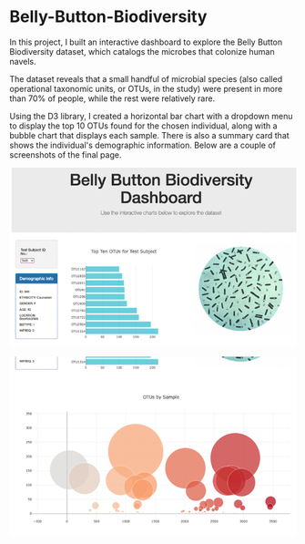 # Belly-Button-Biodiversity

In this project, I built an interactive dashboard to explore the Belly Button Biodiversity dataset, which catalogs the microbes that colonize human navels.

The dataset reveals that a small handful of microbial species (also called operational taxonomic units, or OTUs, in the study) were present in more than 70% of people, while the rest were relatively rare.

Using the D3 library, I created a horizontal bar chart with a dropdown menu to display the top 10 OTUs found for the chosen individual, along with a bubble chart that displays each sample. There is also a summary card that shows the individual's demographic information. Below are a couple of screenshots of the final page.

![screenshot1](imgs/screenshot1.png)

![screenshot2](imgs/screenshot2.png)
